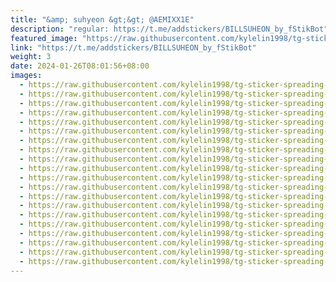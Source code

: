 ```yaml
---
title: "&amp; suhyeon &gt;&gt; @AEMIXX1E"
description: "regular: https://t.me/addstickers/BILLSUHEON_by_fStikBot"
featured_image: "https://raw.githubusercontent.com/kylelin1998/tg-sticker-spreading-worldwide-images/main/img/303cc8a2-46fe-4354-ad17-b8e542ac9f27.jpg"
link: "https://t.me/addstickers/BILLSUHEON_by_fStikBot"
weight: 3
date: 2024-01-26T08:01:56+08:00
images:
  - https://raw.githubusercontent.com/kylelin1998/tg-sticker-spreading-worldwide-images/main/img/303cc8a2-46fe-4354-ad17-b8e542ac9f27.jpg
  - https://raw.githubusercontent.com/kylelin1998/tg-sticker-spreading-worldwide-images/main/img/fa23ce36-cf7b-427c-8dfd-966fbc3b0711.jpg
  - https://raw.githubusercontent.com/kylelin1998/tg-sticker-spreading-worldwide-images/main/img/65c9488d-9b6e-4ff2-a48c-dbc1d85c48b4.jpg
  - https://raw.githubusercontent.com/kylelin1998/tg-sticker-spreading-worldwide-images/main/img/3adc7c7d-e405-4293-816c-46877029b9ab.jpg
  - https://raw.githubusercontent.com/kylelin1998/tg-sticker-spreading-worldwide-images/main/img/ce1fcaac-8889-4996-b32b-0c931b0130e5.jpg
  - https://raw.githubusercontent.com/kylelin1998/tg-sticker-spreading-worldwide-images/main/img/9cd28779-33e6-4a86-8034-2f249db4028a.jpg
  - https://raw.githubusercontent.com/kylelin1998/tg-sticker-spreading-worldwide-images/main/img/34ef21db-4e00-4a4c-9cb0-362d9a95330a.jpg
  - https://raw.githubusercontent.com/kylelin1998/tg-sticker-spreading-worldwide-images/main/img/83e21502-b43d-4740-9548-5f29938ba310.jpg
  - https://raw.githubusercontent.com/kylelin1998/tg-sticker-spreading-worldwide-images/main/img/f6203c46-1962-4ffb-8097-10f47a8b3376.jpg
  - https://raw.githubusercontent.com/kylelin1998/tg-sticker-spreading-worldwide-images/main/img/741b61d1-d0be-4f72-9b9f-573a54a7e853.jpg
  - https://raw.githubusercontent.com/kylelin1998/tg-sticker-spreading-worldwide-images/main/img/a23fc20e-d8a3-42de-97ab-857a138efb88.jpg
  - https://raw.githubusercontent.com/kylelin1998/tg-sticker-spreading-worldwide-images/main/img/01e7e233-078f-496b-972e-2c3717129595.jpg
  - https://raw.githubusercontent.com/kylelin1998/tg-sticker-spreading-worldwide-images/main/img/f696c7f4-d0f4-4807-a5b3-7a63860c7d48.jpg
  - https://raw.githubusercontent.com/kylelin1998/tg-sticker-spreading-worldwide-images/main/img/33e289ab-2010-4dbe-a337-348847b94453.jpg
  - https://raw.githubusercontent.com/kylelin1998/tg-sticker-spreading-worldwide-images/main/img/73e89cfd-d489-43d7-ab92-9b2415a2719f.jpg
  - https://raw.githubusercontent.com/kylelin1998/tg-sticker-spreading-worldwide-images/main/img/482a250f-f096-46a4-a553-230366161f50.jpg
  - https://raw.githubusercontent.com/kylelin1998/tg-sticker-spreading-worldwide-images/main/img/232638eb-df67-4607-8f09-53b057be1123.jpg
  - https://raw.githubusercontent.com/kylelin1998/tg-sticker-spreading-worldwide-images/main/img/a632b138-919e-4c5c-b918-c02534c1537a.jpg
  - https://raw.githubusercontent.com/kylelin1998/tg-sticker-spreading-worldwide-images/main/img/31095b5a-c1a7-446a-8163-8884163349bd.jpg
  - https://raw.githubusercontent.com/kylelin1998/tg-sticker-spreading-worldwide-images/main/img/bba6a0a9-9f46-47fd-939f-c8125e657f78.jpg
---
```

